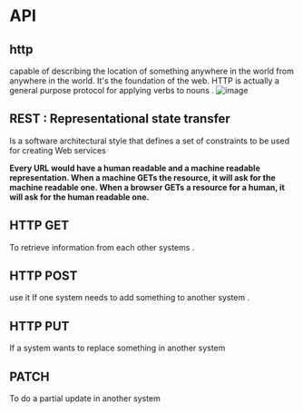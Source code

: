 # API
## http
capable of describing the location of something anywhere in the world from anywhere in the world. It's the foundation of the web. HTTP is actually a general purpose protocol for applying verbs to nouns .
![image](https://encrypted-tbn0.gstatic.com/images?q=tbn%3AANd9GcT_XBKs90uq_zbhiQO_SJmLpuKS9_fwSIyeJg&usqp=CAU)
## REST : Representational state transfer
Is a software architectural style that defines a set of constraints to be used for creating Web services

**Every URL would have a human readable and a machine readable representation. When a machine GETs the resource, it will ask for the machine readable one. When a browser GETs a resource for a human, it will ask for the human readable one.**

## HTTP GET
To retrieve information from each other systems .

## HTTP POST
use it If one system needs to add something to another system .

## HTTP PUT
If a system wants to replace something in another system

## PATCH
To do a partial update in another system